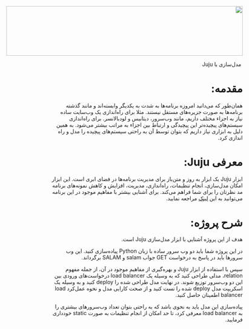 <html><head><meta content="text/html; charset=UTF-8" http-equiv="content-type"></head><body class="c13"><p class="c8 title" dir="rtl" id="h.ybzcbi3oko3f"><span style="overflow: hidden; display: inline-block; margin: 0.00px 0.00px; border: 0.00px solid #000000; transform: rotate(0.00rad) translateZ(0px); -webkit-transform: rotate(0.00rad) translateZ(0px); width: 624.00px; height: 130.67px;"><img alt="" src="images/image1.png" style="width: 624.00px; height: 130.67px; margin-left: 0.00px; margin-top: 0.00px; transform: rotate(0.00rad) translateZ(0px); -webkit-transform: rotate(0.00rad) translateZ(0px);" title=""></span></p><p class="c8 title" dir="rtl" id="h.eyxrxemin981"><span class="c3 c11">&nbsp;&#1605;&#1583;&#1604;&zwnj;&#1587;&#1575;&#1586;&#1740; &#1576;&#1575; Juju</span></p><h1 class="c7" dir="rtl" id="h.gwlhhgds518n"><span class="c3 c4">&#1605;&#1602;&#1583;&#1605;&#1607;:</span></h1><p class="c5" dir="rtl"><span class="c0 c3">&#1607;&#1605;&#1575;&#1606;&zwnj;&#1591;&#1608;&#1585; &#1705;&#1607; &#1605;&#1740;&zwnj;&#1583;&#1575;&#1606;&#1740;&#1583; &#1575;&#1605;&#1585;&#1608;&#1586;&#1607; &#1576;&#1585;&#1606;&#1575;&#1605;&#1607;&zwnj;&#1607;&#1575; &#1576;&#1607; &#1588;&#1583;&#1578; &#1576;&#1607; &#1740;&#1705;&#1583;&#1740;&#1711;&#1585; &#1608;&#1575;&#1576;&#1587;&#1578;&#1607;&zwnj;&#1575;&#1606;&#1583; &#1608; &#1605;&#1575;&#1606;&#1606;&#1583; &#1711;&#1584;&#1588;&#1578;&#1607; &#1576;&#1585;&#1606;&#1575;&#1605;&#1607;&zwnj;&#1607;&#1575; &#1576;&#1607; &#1589;&#1608;&#1585;&#1578; &#1580;&#1586;&#1740;&#1585;&#1607;&zwnj;&#1607;&#1575;&#1740; &#1605;&#1587;&#1578;&#1602;&#1604; &#1606;&#1740;&#1587;&#1578;&#1606;&#1583;. &#1605;&#1579;&#1604;&#1575; &#1576;&#1585;&#1575;&#1740; &#1585;&#1575;&#1607;&zwnj;&#1575;&#1606;&#1583;&#1575;&#1586;&#1740; &#1740;&#1705; &#1608;&#1576;&zwnj;&#1587;&#1575;&#1740;&#1578; &#1587;&#1575;&#1583;&#1607; &#1606;&#1740;&#1575;&#1586; &#1576;&#1607; &#1575;&#1580;&#1586;&#1575;&#1569; &#1605;&#1582;&#1578;&#1604;&#1601; &#1583;&#1575;&#1585;&#1740;&#1605;&#1548; &#1605;&#1575;&#1606;&#1606;&#1583; &#1608;&#1576;&zwnj;&#1587;&#1585;&#1608;&#1585;&#1548; &#1583;&#1740;&#1578;&#1575;&#1576;&#1740;&#1587; &#1608; &#1604;&#1608;&#1583;&zwnj;&#1576;&#1575;&#1604;&#1575;&#1606;&#1587;&#1585;. &#1576;&#1585;&#1575;&#1740; &#1585;&#1575;&#1607;&zwnj;&#1575;&#1606;&#1583;&#1575;&#1586;&#1740; &#1587;&#1740;&#1587;&#1578;&#1605;&zwnj;&#1607;&#1575;&#1740; &#1662;&#1740;&#1670;&#1740;&#1583;&#1607;&zwnj;&#1578;&#1585; &#1575;&#1740;&#1606; &#1662;&#1740;&#1670;&#1740;&#1583;&#1711;&#1740; &#1608; &#1575;&#1585;&#1578;&#1576;&#1575;&#1591; &#1576;&#1740;&#1606; &#1575;&#1580;&#1586;&#1575;&#1569; &#1576;&#1607; &#1605;&#1585;&#1575;&#1578;&#1576; &#1576;&#1740;&#1588;&#1578;&#1585; &#1605;&#1740;&zwnj;&#1588;&#1608;&#1583;. &#1576;&#1607; &#1607;&#1605;&#1740;&#1606; &#1583;&#1604;&#1740;&#1604; &#1576;&#1607; &#1575;&#1576;&#1586;&#1575;&#1585;&#1740; &#1606;&#1740;&#1575;&#1586; &#1583;&#1575;&#1585;&#1740;&#1605; &#1705;&#1607; &#1576;&#1578;&#1608;&#1575;&#1606; &#1578;&#1608;&#1587;&#1591; &#1570;&#1606; &#1576;&#1607; &#1585;&#1575;&#1581;&#1578;&#1740; &#1587;&#1740;&#1587;&#1578;&#1605;&zwnj;&#1607;&#1575;&#1740; &#1662;&#1740;&#1670;&#1740;&#1583;&#1607; &#1585;&#1575; &#1605;&#1583;&#1604; &#1608; &#1585;&#1575;&#1607; &#1575;&#1606;&#1583;&#1575;&#1586;&#1740; &#1705;&#1585;&#1583;.</span></p><h1 class="c7" dir="rtl" id="h.dwhpn6ez1cxy"><span class="c3 c4">&#1605;&#1593;&#1585;&#1601;&#1740; Juju:</span></h1><p class="c5" dir="rtl"><span class="c1">&#1575;&#1576;&#1586;&#1575;&#1585; </span><span class="c1">Juju</span><span class="c1">&nbsp;&#1740;&#1705; &#1575;&#1576;&#1586;&#1575;&#1585; &#1576;&#1607; &#1585;&#1608;&#1586; &#1608; &#1605;&#1578;&#1606;&zwnj;&#1576;&#1575;&#1586; &#1576;&#1585;&#1575;&#1740; &#1605;&#1583;&#1740;&#1585;&#1740;&#1578; &#1576;&#1585;&#1606;&#1575;&#1605;&#1607;&zwnj;&#1607;&#1575; &#1583;&#1585; &#1601;&#1590;&#1575;&#1740; &#1575;&#1576;&#1585;&#1740; &#1575;&#1587;&#1578;. &#1575;&#1740;&#1606; &#1575;&#1576;&#1586;&#1575;&#1585; &#1575;&#1605;&#1705;&#1575;&#1606; &#1605;&#1583;&#1604;&zwnj;&#1587;&#1575;&#1586;&#1740;&#1548; &#1575;&#1606;&#1580;&#1575;&#1605; &#1578;&#1606;&#1592;&#1740;&#1605;&#1575;&#1578;&#1548; &#1585;&#1575;&#1607;&zwnj;&#1575;&#1606;&#1583;&#1575;&#1586;&#1740;&#1548; &#1605;&#1583;&#1740;&#1585;&#1740;&#1578;&#1548; &#1575;&#1601;&#1586;&#1575;&#1740;&#1588; &#1608; &#1705;&#1575;&#1607;&#1588; &#1606;&#1605;&#1608;&#1606;&#1607;&zwnj;&#1607;&#1575;&#1740; &#1576;&#1585;&#1606;&#1575;&#1605;&#1607; &#1605;&#1583; &#1606;&#1592;&#1585;&#1578;&#1575;&#1606; &#1585;&#1575; &#1576;&#1585;&#1575;&#1740; &#1588;&#1605;&#1575; &#1601;&#1585;&#1575;&#1607;&#1605; &#1605;&#1740;&zwnj;&#1705;&#1606;&#1583;. &#1576;&#1585;&#1575;&#1740; &#1570;&#1588;&#1606;&#1575;&#1740;&#1740; &#1576;&#1740;&#1588;&#1578;&#1585; &#1576;&#1575; &#1605;&#1601;&#1575;&#1607;&#1740;&#1605; &#1605;&#1608;&#1580;&#1608;&#1583; &#1583;&#1585; &#1575;&#1740;&#1606; &#1576;&#1585;&#1606;&#1575;&#1605;&#1607; &#1605;&#1740;&zwnj;&#1578;&#1608;&#1575;&#1606;&#1740;&#1583; &#1576;&#1607; &#1575;&#1740;&#1606; </span><span class="c1 c6"><a class="c2" href="https://www.google.com/url?q=https://juju.is/docs/concepts-and-terms&amp;sa=D&amp;ust=1611336079657000&amp;usg=AOvVaw0c_BpxgAF6T-UCuCdO3obN">&#1604;&#1740;&#1606;&#1705;</a></span><span class="c3 c1">&nbsp;&#1605;&#1585;&#1575;&#1580;&#1593;&#1607; &#1606;&#1605;&#1575;&#1740;&#1740;&#1583;.</span></p><h1 class="c7" dir="rtl" id="h.gsagoisegagd"><span class="c3 c4">&#1588;&#1585;&#1581; &#1662;&#1585;&#1608;&#1688;&#1607;:</span></h1><p class="c5" dir="rtl"><span class="c0">&#1607;&#1583;&#1601; &#1575;&#1586; &#1575;&#1740;&#1606; &#1662;&#1585;&#1608;&#1688;&#1607; &#1570;&#1588;&#1606;&#1575;&#1740;&#1740; &#1576;&#1575; &#1575;&#1576;&#1586;&#1575;&#1585; &#1605;&#1583;&#1604;&zwnj;&#1587;&#1575;&#1586;&#1740; </span><span class="c0">Juju </span><span class="c3 c0">&#1575;&#1587;&#1578;.</span></p><p class="c5" dir="rtl"><span class="c0">&#1583;&#1585; &#1575;&#1740;&#1606; &#1662;&#1585;&#1608;&#1688;&#1607; &#1588;&#1605;&#1575; &#1576;&#1575;&#1740;&#1583; &#1583;&#1608; &#1608;&#1576; &#1587;&#1585;&#1608;&#1585; &#1587;&#1575;&#1583;&#1607; &#1576;&#1575; &#1586;&#1576;&#1575;&#1606; </span><span class="c0">Python </span><span class="c0">&#1662;&#1740;&#1575;&#1583;&#1607;&zwnj;&#1587;&#1575;&#1586;&#1740; &#1705;&#1606;&#1740;&#1583;. &#1575;&#1740;&#1606; &#1608;&#1576; &#1587;&#1585;&#1608;&#1585;&#1607;&#1575; &#1576;&#1575;&#1740;&#1583; &#1583;&#1585; &#1662;&#1575;&#1587;&#1582; &#1576;&#1607; &#1583;&#1585;&#1582;&#1608;&#1575;&#1587;&#1578; </span><span class="c0">GET </span><span class="c0">&#1580;&#1608;&#1575;&#1576; </span><span class="c0">salam</span><span class="c0">&nbsp;&#1608; </span><span class="c0">SALAM </span><span class="c3 c0">&#1576;&#1585;&#1711;&#1585;&#1583;&#1575;&#1606;&#1583;.</span></p><p class="c5" dir="rtl"><span class="c0">&#1587;&#1662;&#1587; &#1576;&#1575; &#1575;&#1587;&#1578;&#1601;&#1575;&#1583;&#1607; &#1575;&#1586; &#1575;&#1576;&#1586;&#1575;&#1585; </span><span class="c0">Juju &#1608; &#1576;&#1607;&#1585;&#1607;&zwnj;&#1711;&#1740;&#1585;&#1740; &#1575;&#1586; &#1605;&#1601;&#1575;&#1607;&#1740;&#1605; &#1605;&#1608;&#1580;&#1608;&#1583; &#1583;&#1585; &#1570;&#1606;&#1548; &#1575;&#1586; &#1580;&#1605;&#1604;&#1607; &#1605;&#1601;&#1607;&#1608;&#1605; relation&#1548; </span><span class="c0">&#1605;&#1583;&#1604;&#1740; &#1591;&#1585;&#1575;&#1581;&#1740; &#1705;&#1606;&#1740;&#1583; &#1705;&#1607; &#1576;&#1607; &#1608;&#1587;&#1740;&#1604;&#1607; &#1740;&#1705; </span><span class="c0">load balancer </span><span class="c0">&#1583;&#1585;&#1582;&#1608;&#1575;&#1587;&#1578;&zwnj;&#1607;&#1575;&#1740; </span><span class="c10">&#1608;&#1585;&#1608;&#1583;&#1740; </span><span class="c0">&#1576;&#1740;&#1606; &#1575;&#1740;&#1606; &#1583;&#1608; &#1608;&#1576;&zwnj;&#1587;&#1585;&#1608;&#1585; &#1578;&#1608;&#1586;&#1740;&#1593; &#1588;&#1608;&#1606;&#1583;. &#1583;&#1585; &#1606;&#1607;&#1575;&#1740;&#1578; &#1605;&#1583;&#1604; &#1591;&#1585;&#1575;&#1581;&#1740; &#1588;&#1583;&#1607; &#1585;&#1575; </span><span class="c0">deploy </span><span class="c0">&#1705;&#1606;&#1740;&#1583; &#1608; &#1576;&#1607; &#1608;&#1587;&#1740;&#1604;&#1607; &#1740;&#1705; &#1575;&#1587;&#1705;&#1585;&#1740;&#1662;&#1578; &#1605;&#1583;&#1604; </span><span class="c0">deploy</span><span class="c0">&nbsp;&#1588;&#1583;&#1607; &#1585;&#1575; &#1578;&#1587;&#1578; &#1705;&#1606;&#1740;&#1583; &#1608; &#1575;&#1586; &#1589;&#1581;&#1578; &#1705;&#1575;&#1585;&#1575;&#1740;&#1740; &#1605;&#1583;&#1604; &#1608; &#1606;&#1581;&#1608;&#1607; &#1593;&#1605;&#1604;&zwnj;&#1705;&#1585;&#1583; </span><span class="c0">load balancer</span><span class="c3 c0">&nbsp;&#1575;&#1591;&#1605;&#1740;&#1606;&#1575;&#1606; &#1581;&#1575;&#1589;&#1604; &#1705;&#1606;&#1740;&#1583;.</span></p><p class="c5 c9" dir="rtl"><span class="c3 c0"></span></p><p class="c5" dir="rtl"><span class="c0">&#1662;&#1740;&#1575;&#1583;&#1607;&zwnj;&#1587;&#1575;&#1586;&#1740; &#1575;&#1740;&#1606; &#1605;&#1583;&#1604; &#1576;&#1575;&#1740;&#1583; &#1576;&#1607; &#1606;&#1581;&#1608;&#1740; &#1576;&#1575;&#1588;&#1583; &#1705;&#1607; &#1576;&#1607; &#1585;&#1575;&#1581;&#1578;&#1740; &#1576;&#1578;&#1608;&#1575;&#1606; &#1578;&#1593;&#1583;&#1575;&#1583; &#1608;&#1576;&zwnj;&#1587;&#1585;&#1608;&#1585;&#1607;&#1575;&#1740; &#1576;&#1740;&#1588;&#1578;&#1585;&#1740; &#1585;&#1575; &#1576;&#1607; </span><span class="c3 c0">load balancer &#1605;&#1593;&#1585;&#1601;&#1740; &#1705;&#1585;&#1583;&#1548; &#1578;&#1575; &#1581;&#1583; &#1575;&#1605;&#1705;&#1575;&#1606; &#1575;&#1586; &#1575;&#1606;&#1580;&#1575;&#1605; &#1578;&#1606;&#1592;&#1740;&#1605;&#1575;&#1578; &#1576;&#1607; &#1589;&#1608;&#1585;&#1578; static &#1582;&#1608;&#1583;&#1583;&#1575;&#1585;&#1740; &#1601;&#1585;&#1605;&#1575;&#1740;&#1740;&#1583;.</span></p></body></html>
